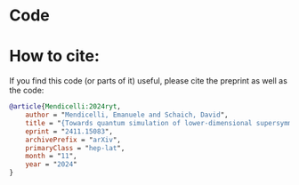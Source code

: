 #

# Code



# How to cite:
If you find this code (or parts of it) useful, please cite the preprint as well as the code:
```bibtex
@article{Mendicelli:2024ryt,
    author = "Mendicelli, Emanuele and Schaich, David",
    title = "{Towards quantum simulation of lower-dimensional supersymmetric lattice models}",
    eprint = "2411.15083",
    archivePrefix = "arXiv",
    primaryClass = "hep-lat",
    month = "11",
    year = "2024"
}

```
